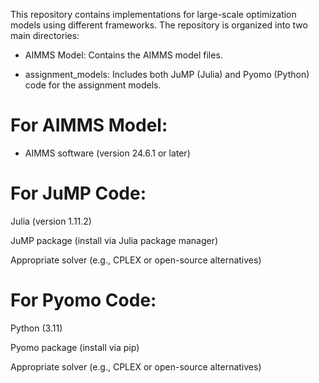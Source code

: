 This repository contains implementations for large-scale optimization models using different frameworks. The repository is organized into two main directories:

- AIMMS Model: Contains the AIMMS model files.

- assignment_models: Includes both JuMP (Julia) and Pyomo (Python) code for the assignment models.

# For AIMMS Model:

- AIMMS software (version 24.6.1 or later)

# For JuMP Code:

Julia (version 1.11.2)

JuMP package (install via Julia package manager)

Appropriate solver (e.g., CPLEX or open-source alternatives)

# For Pyomo Code:

Python (3.11)

Pyomo package (install via pip)

Appropriate solver (e.g., CPLEX or open-source alternatives)

